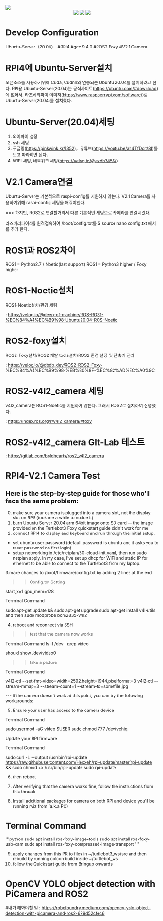 <img src="https://capsule-render.vercel.app/api?type=Slice&color=auto&height=200&section=header&text=Hyundai-project&fontSize=90" />
<div align="center">
	<img src="https://img.shields.io/badge/Python3-007396?style=flat&logo=Java&logoColor=white" />
	<img src="https://img.shields.io/badge/RPI4-E34F26?style=flat&logo=HTML5&logoColor=white" />
	<img src="https://img.shields.io/badge/Ubuntu Server 20.04-1572B6?style=flat&logo=CSS3&logoColor=white" />
</div> 

# Develop Configuration
Ubuntu-Server（20.04）　#RPI4 #gcc 9.4.0 #ROS2 Foxy #V2.1 Camera

# RPI4에 Ubuntu-Server설치
오픈소스를 사용하기위해 Cuda, Cudnn와 연동되는 Ubuntu 20.04를 설치하려고 한다.
RPI용 Ubuntu-Server(20.04)는 공식사이트(https://ubuntu.com/#download)에 없어서, 라즈베리파이 이미저(https://www.raspberrypi.com/software/)로 Ubuntu-Server(20.04)를 설치했다.

# Ubuntu-Server(20.04)세팅

1. 와이파이 설정
2. ssh 세팅
3. 구글링(https://pinkwink.kr/1352)，유튜브(https://youtu.be/ah4TfDcr28I)를 보고 따라하면 된다．
4. WIFI 세팅, 네트워크 세팅(https://velog.io/@ekdh7456/)

# V2.1 Camera연결
Ubuntu-Server는 기본적으로 raspi-config를 지원하지 않는다. V2.1 Camera를 사용하기위해 raspi-config 세팅을 해줘야한다.

==> 하지만, ROS2로 연결할거라서 다른 기본적인 세팅으로 카메라를 연결시켰다.

라즈베리파이4를 원격접속하여 /boot/config.txt를 $ source nano config.txt 해서 를 추가 한다.

# ROS1과 ROS2차이
ROS1 = Python2.7 / Noetic(last support)
ROS1 = Python3 higher / Foxy higher 

# ROS1-Noetic설치
ROS1-Noetic설치/환경 세팅

: https://velog.io/@deep-of-machine/ROS-ROS1-%EC%84%A4%EC%B9%98-Ubuntu20.04-ROS-Noetic

# ROS2-foxy설치
ROS2-Foxy설치/ROS2 개발 tools설치/ROS2 환경 설정 및 단축키 관리

: https://velog.io/@dbdb_dev/ROS2-ROS2-Foxy-%EC%84%A4%EC%B9%98-%EB%B0%8F-%EC%82%AD%EC%A0%9C

# ROS2-v4l2_camera 세팅
v4l2_camera는 ROS1-Noetic를 지원하지 않는다. 그래서 ROS2로 설치하여 진행했다.

: https://index.ros.org/r/v4l2_camera/#foxy

# ROS2-v4l2_camera GIt-Lab 테스트

: https://gitlab.com/boldhearts/ros2_v4l2_camera

# RPI4-V2.1 Camera Test

Here is the step-by-step guide for those who'll face the same problem:
---
0. make sure your camera is plugged into a camera slot, not the display slot on RPI! (took me a while to notice it)
1. burn Ubuntu Server 20.04 arm 64bit image onto SD card — the image provided on the Turtlebot3 Foxy quickstart guide didn't work for me
2. connect RPI4 to display and keyboard and run through the initial setup:

- set ubuntu user password (default password is ubuntu and it asks you to reset password on first login)
- setup networking in /etc/netplan/50-cloud-init.yaml, then run sudo netplan apply. In my case, I've set up dhcp for WiFi and static IP for ethernet to be able to connect to the Turtlebot3 from my laptop.

3.make changes to /boot/firmware/config.txt by adding 2 lines at the end

>>Config.txt Setting

start_x=1
gpu_mem=128

Terminal Command

sudo apt-get update && sudo apt-get upgrade
sudo apt-get install v4l-utils and then sudo modprobe bcm2835-v4l2

4. reboot and reconnect via SSH

>>test that the camera now works

Terminal Command
ls -l /dev | grep video 

should show /dev/video0

>>take a picture

Terminal Command

v4l2-ctl --set-fmt-video=width=2592,height=1944,pixelformat=3
v4l2-ctl --stream-mmap=3 --stream-count=1 --stream-to=somefile.jpg

--- if the camera doesn't work at this point, you can try the following workarounds:

5. Ensure your user has access to the camera device

Terminal Command

sudo usermod -aG video $USER
sudo chmod 777 /dev/vchiq

Update your RPI firmware

Terminal Command

sudo curl -L --output /usr/bin/rpi-update https://raw.githubusercontent.com/Hexxeh/rpi-update/master/rpi-update && sudo chmod +x /usr/bin/rpi-update
sudo rpi-update

6. then reboot

7. After verifying that the camera works fine, follow the instructions from this thread:

8. Install additional packages for camera on both RPI and device you'll be running rviz from (a.k.a PC)

# Terminal Command

'''python
sudo apt install ros-foxy-image-tools
sudo apt install ros-foxy-usb-cam
sudo apt install ros-foxy-compressed-image-transport
'''

9. apply changes from this PR to files in ~/turtlebot3_ws/src and then rebuild by running colcon build inside ~/turtlebot_ws
10. follow the Quickstart guide from Bringup onwards

# OpenCV YOLO object detection with PiCamera and ROS2 
#내가 해봐야할 일
: https://robofoundry.medium.com/opencv-yolo-object-detection-with-picamera-and-ros2-629d52cfec6
